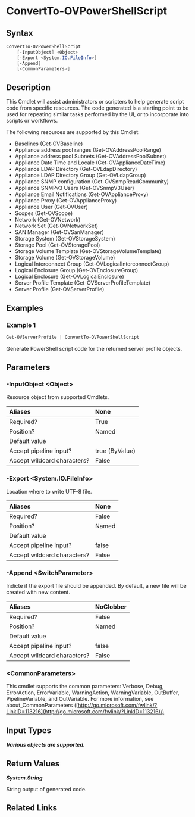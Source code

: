 ﻿---
description: Create PowerShell script from resource.
---

# ConvertTo-OVPowerShellScript

## Syntax

```powershell
ConvertTo-OVPowerShellScript
    [-InputObject] <Object>
    [-Export <System.IO.FileInfo>]
    [-Append]
    [<CommonParameters>]
```

## Description

This Cmdlet will assist administrators or scripters to help generate script code from specific resources.  The code generated is a starting point to be used for repeating similar tasks performed by the UI, or to incorporate into scripts or workflows.

The following resources are supported by this Cmdlet:

* Baselines (Get-OVBaseline)
* Appliance address pool ranges (Get-OVAddressPoolRange)
* Appliance address pool Subnets (Get-OVAddressPoolSubnet)
* Appliance Date Time and Locale (Get-OVApplianceDateTime)
* Appliance LDAP Directory (Get-OVLdapDirectory)
* Appliance LDAP Directory Group (Get-OVLdapGroup)
* Appliance SNMP configuration (Get-OVSnmpReadCommunity)
* Appliance SNMPv3 Users (Get-OVSnmpV3User)
* Appliance Email Notifications (Get-OVApplianceProxy)
* Appliance Proxy (Get-OVApplianceProxy)
* Appliance User (Get-OVUser)
* Scopes (Get-OVScope)
* Network (Get-OVNetwork)
* Network Set (Get-OVNetworkSet)
* SAN Manager (Get-OVSanManager)
* Storage System (Get-OVStorageSystem)
* Storage Pool (Get-OVStoragePool)
* Storage Volume Template (Get-OVStorageVolumeTemplate)
* Storage Volume (Get-OVStorageVolume)
* Logical Interconnect Group (Get-OVLogicalInterconnectGroup)
* Logical Enclosure Group (Get-OVEnclosureGroup)
* Logical Enclosure (Get-OVLogicalEnclosure)
* Server Profile Template (Get-OVServerProfileTemplate)
* Server Profile (Get-OVServerProfile)

## Examples

###  Example 1 

```powershell
Get-OVServerProfile | ConvertTo-OVPowerShellScript
```

Generate PowerShell script code for the returned server profile objects.

## Parameters

### -InputObject &lt;Object&gt;

Resource object from supported Cmdlets.

| Aliases | None |
| :--- | :--- |
| Required? | True |
| Position? | Named |
| Default value |  |
| Accept pipeline input? | true (ByValue) |
| Accept wildcard characters? | False |

### -Export &lt;System.IO.FileInfo&gt;

Location where to write UTF-8 file.

| Aliases | None |
| :--- | :--- |
| Required? | False |
| Position? | Named |
| Default value |  |
| Accept pipeline input? | false |
| Accept wildcard characters? | False |

### -Append &lt;SwitchParameter&gt;

Indicte if the export file should be appended.  By default, a new file will be created with new content.

| Aliases | NoClobber |
| :--- | :--- |
| Required? | False |
| Position? | Named |
| Default value |  |
| Accept pipeline input? | false |
| Accept wildcard characters? | False |

### &lt;CommonParameters&gt;

This cmdlet supports the common parameters: Verbose, Debug, ErrorAction, ErrorVariable, WarningAction, WarningVariable, OutBuffer, PipelineVariable, and OutVariable. For more information, see about\_CommonParameters \([http://go.microsoft.com/fwlink/?LinkID=113216](http://go.microsoft.com/fwlink/?LinkID=113216)\)

## Input Types

_**Various objects are supported.**_



## Return Values

_**System.String**_

String output of generated code.

## Related Links

